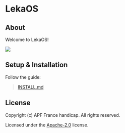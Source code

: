 # LekaOS

## About

Welcome to LekaOS!

![](./docs/assets/leka-alpha.jpeg)

## Setup & Installation

Follow the guide:

> [INSTALL.md](./docs/INSTALL.md)

## License

Copyright (c) APF France handicap. All rights reserved.

Licensed under the [Apache-2.0](./LICENSE) license.
